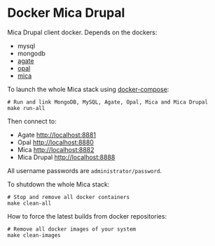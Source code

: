 Docker Mica Drupal
==================

Mica Drupal client docker. Depends on the dockers:

* mysql
* mongodb
* [agate](https://hub.docker.com/r/obiba/agate/)
* [opal](https://hub.docker.com/r/obiba/opal/)
* [mica](https://hub.docker.com/r/obiba/mica/)

To launch the whole Mica stack using [docker-compose](https://docs.docker.com/compose/):

```
# Run and link MongoDB, MySQL, Agate, Opal, Mica and Mica Drupal
make run-all
```

Then connect to:

* Agate [http://localhost:8881](http://localhost:8881)
* Opal [http://localhost:8880](http://localhost:8880)
* Mica [http://localhost:8882](http://localhost:8882)
* Mica Drupal [http://localhost:8888](http://localhost:8888)

All username passwords are `administrator/password`.

To shutdown the whole Mica stack:

```
# Stop and remove all docker containers
make clean-all
```

How to force the latest builds from docker repositories:

```
# Remove all docker images of your system
make clean-images
```

